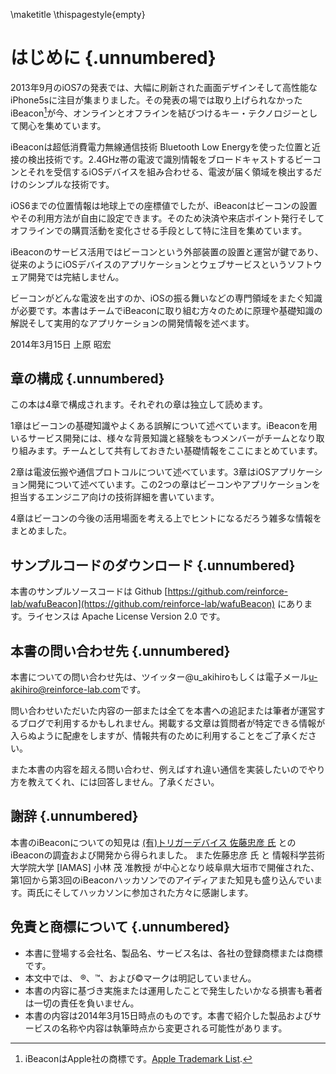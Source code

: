 
<!-- PDF形式のとき、表紙を出力します。表紙にページ番号をださないようにページスタイルを設定しています。-->
\maketitle
\thispagestyle{empty}

# はじめに {.unnumbered}

2013年9月のiOS7の発表では、大幅に刷新された画面デザインそして高性能なiPhone5sに注目が集まりました。その発表の場では取り上げられなかったiBeacon[^1]が今、オンラインとオフラインを結びつけるキー・テクノロジーとして関心を集めています。

iBeaconは超低消費電力無線通信技術 Bluetooth Low Energyを使った位置と近接の検出技術です。2.4GHz帯の電波で識別情報をブロードキャストするビーコンとそれを受信するiOSデバイスを組み合わせる、電波が届く領域を検出するだけのシンプルな技術です。

iOS6までの位置情報は地球上での座標値でしたが、iBeaconはビーコンの設置やその利用方法が自由に設定できます。そのため決済や来店ポイント発行そしてオフラインでの購買活動を変化させる手段として特に注目を集めています。

iBeaconのサービス活用ではビーコンという外部装置の設置と運営が鍵であり、従来のようにiOSデバイスのアプリケーションとウェブサービスというソフトウェア開発では完結しません。

ビーコンがどんな電波を出すのか、iOSの振る舞いなどの専門領域をまたぐ知識が必要です。本書はチームでiBeaconに取り組む方々のために原理や基礎知識の解説そして実用的なアプリケーションの開発情報を述べます。

2014年3月15日 上原 昭宏

[^1]: iBeaconはApple社の商標です。[Apple Trademark List](https://www.apple.com/legal/intellectual-property/trademark/appletmlist.html).

## 章の構成 {.unnumbered}
この本は4章で構成されます。それぞれの章は独立して読めます。

1章はビーコンの基礎知識やよくある誤解について述べています。iBeaconを用いるサービス開発には、様々な背景知識と経験をもつメンバーがチームとなり取り組みます。チームとして共有しておきたい基礎情報をここにまとめています。

2章は電波伝搬や通信プロトコルについて述べています。3章はiOSアプリケーション開発について述べています。この2つの章はビーコンやアプリケーションを担当するエンジニア向けの技術詳細を書いています。

4章はビーコンの今後の活用場面を考える上でヒントになるだろう雑多な情報をまとめました。

## サンプルコードのダウンロード  {.unnumbered}

本書のサンプルソースコードは Github [https://github.com/reinforce-lab/wafuBeacon](https://github.com/reinforce-lab/wafuBeacon)  にあります。ライセンスは Apache License Version 2.0 です。

## 本書の問い合わせ先  {.unnumbered}
本書についての問い合わせ先は、ツイッター@u_akihiroもしくは電子メール<a mailto="u-akihiro@reinforce-lab.com">u-akihiro@reinforce-lab.com</a>です。

問い合わせいただいた内容の一部または全てを本書への追記または筆者が運営するブログで利用するかもしれません。掲載する文章は質問者が特定できる情報が入らぬように配慮をしますが、情報共有のために利用することをご了承ください。

また本書の内容を超える問い合わせ、例えばすれ違い通信を実装したいのでやり方を教えてくれ、には回答しません。了承ください。

## 謝辞 {.unnumbered}
本書のiBeaconについての知見は [(有)トリガーデバイス 佐藤忠彦 氏](http://www.triggerdevice.com/blebu/index.html) とのiBeaconの調査および開発から得られました。
また佐藤忠彦 氏 と 情報科学芸術大学院大学 [IAMAS] 小林 茂 准教授 が中心となり岐阜県大垣市で開催された、第1回から第3回のiBeaconハッカソンでのアイディアまた知見も盛り込んでいます。両氏にそしてハッカソンに参加された方々に感謝します。

## 免責と商標について  {.unnumbered}

- 本書に登場する会社名、製品名、サービス名は、各社の登録商標または商標です。
- 本文中では、<!-- ®、™、© --> &reg;、&trade;、および&copy;マークは明記していません。
- 本書の内容に基づき実施または運用したことで発生したいかなる損害も著者は一切の責任を負いません。
- 本書の内容は2014年3月15日時点のものです。本書で紹介した製品およびサービスの名称や内容は執筆時点から変更される可能性があります。
